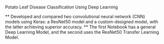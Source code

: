 Potato Leaf Disease Classification Using Deep Learning

** Developed and compared two convolutional neural network (CNN) models using Keras: a ResNet50 model and a custom-designed model, with the latter achieving superior accuracy.
** The first Notebook has a general Deep Learning Model, and the second uses the ResNet50 Transfer Learning Model.

